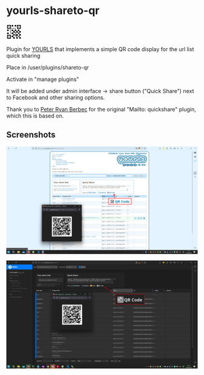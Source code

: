 # yourls-shareto-qr
![logo](logo.png)

Plugin for [YOURLS](http://yourls.org) that implements a simple QR code display for the url list quick sharing

Place in /user/plugins/shareto-qr

Activate in "manage plugins"

It will be added under admin interface -> share button ("Quick Share") next to Facebook and other sharing options.

Thank you to [Peter Ryan Berbec](https://havetechwilltravel.nyc/) for the original "Mailto: quickshare" plugin, which this is based on.

## Screenshots
![](screenshots/screenshot-yourls.png)

![](screenshots/screenshot-sleeky.png)

